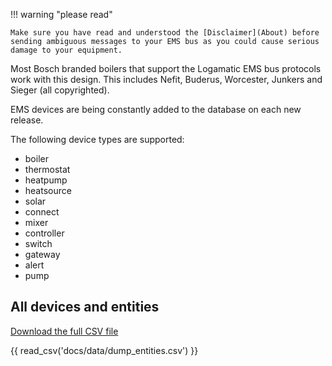 !!! warning "please read"

    Make sure you have read and understood the [Disclaimer](About) before sending ambiguous messages to your EMS bus as you could cause serious damage to your equipment.

Most Bosch branded boilers that support the Logamatic EMS bus protocols work with this design. This includes Nefit, Buderus, Worcester, Junkers and Sieger (all copyrighted).

EMS devices are being constantly added to the database on each new release.

The following device types are supported:

- boiler
- thermostat
- heatpump
- heatsource
- solar
- connect
- mixer
- controller
- switch
- gateway
- alert
- pump

## All devices and entities

[Download the full CSV file](data/dump_entities.csv)

{{ read_csv('docs/data/dump_entities.csv') }}
